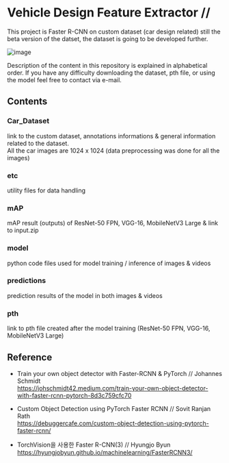 # Vehicle Design Feature Extractor // 
This project is Faster R-CNN on custom dataset (car design related) 
still the beta version of the datset, the dataset is going to be developed further. 

![image](https://github.com/glee2dev/cardataset-v1/blob/main/predictions/result_videos/video4_inference_2.gif?raw=true)

Description of the content in this repository is explained in alphabetical order.
If you have any difficulty downloading the dataset, pth file, or using the model feel free to contact via e-mail. 



## Contents
### Car_Dataset
link to the custom dataset, annotations informations & general information related to the dataset. \
All the car images are 1024 x 1024 (data preprocessing was done for all the images) 


### etc
utility files for data handling


### mAP
mAP result (outputs) of ResNet-50 FPN, VGG-16, MobileNetV3 Large & link to input.zip


### model
python code files used for model training / inference of images & videos


### predictions
prediction results of the model in both images & videos 


### pth
link to pth file created after the model training (ResNet-50 FPN, VGG-16, MobileNetV3 Large)



## Reference
- Train your own object detector with Faster-RCNN & PyTorch // Johannes Schmidt \
https://johschmidt42.medium.com/train-your-own-object-detector-with-faster-rcnn-pytorch-8d3c759cfc70

- Custom Object Detection using PyTorch Faster RCNN // Sovit Ranjan Rath \
https://debuggercafe.com/custom-object-detection-using-pytorch-faster-rcnn/

- TorchVision을 사용한 Faster R-CNN(3) // Hyungjo Byun \
https://hyungjobyun.github.io/machinelearning/FasterRCNN3/


